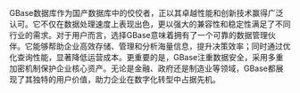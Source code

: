 GBase数据库作为国产数据库中的佼佼者，正以其卓越性能和创新技术赢得广泛认可。它不仅在数据处理速度上表现出色，更以强大的兼容性和稳定性满足了不同行业的需求。对于用户而言，选择GBase意味着拥有了一个可靠的数据管理伙伴。它能够帮助企业高效存储、管理和分析海量信息，提升决策效率；同时通过优化查询性能，显著降低运营成本。更重要的是，GBase注重数据安全，采用多重加密机制保护企业核心资产。无论是金融、政府还是制造业等领域，GBase都展现了其独特的用户价值，助力企业在数字化转型中占据先机。